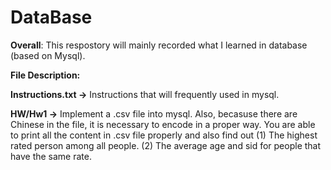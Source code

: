 # DataBase

**Overall**: This respostory will mainly recorded what I learned in database (based on Mysql).

**File Description:**

**Instructions.txt ->** Instructions that will frequently used in mysql.

**HW/Hw1 ->** Implement a .csv file into mysql. Also, becasuse there are Chinese in the file, it is necessary to encode in a proper way. You are able to print all the content in .csv file properly and also find out (1) The highest rated person among all people. (2) The average age and sid for people that have the same rate.

